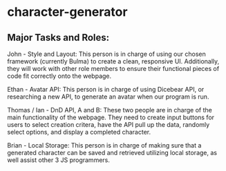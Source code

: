 # character-generator



## Major Tasks and Roles:

John - Style and Layout: This person is in charge of using our chosen framework (currently Bulma) to create a clean, responsive UI. Additionally, they will work with other role members to ensure their functional pieces of code fit correctly onto the webpage. 

Ethan - Avatar API: This person is in charge of using Dicebear API, or researching a new API, to generate an avatar when our program is run. 

Thomas / Ian - DnD API, A and B: These two people are in charge of the main functionality of the webpage. They need to create input buttons for users to select creation critera, have the API pull up the data, randomly select options, and display a completed character. 

Brian - Local Storage: This person is in charge of making sure that a generated character can be saved and retrieved utilizing local storage, as well assist other 3 JS programmers. 